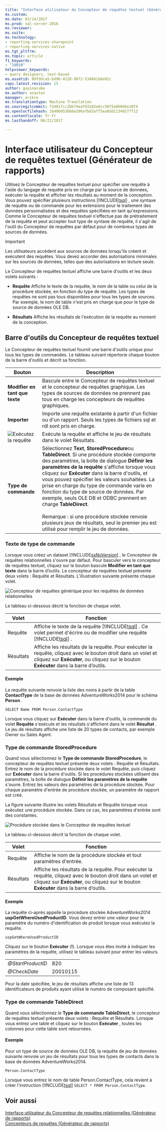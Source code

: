 ```yaml
---
title: "Interface utilisateur du Concepteur de requêtes textuel (Générateur de rapports) | Documents Microsoft"
ms.custom: 
ms.date: 03/14/2017
ms.prod: sql-server-2016
ms.reviewer: 
ms.suite: 
ms.technology:
- reporting-services-sharepoint
- reporting-services-native
ms.tgt_pltfrm: 
ms.topic: article
f1_keywords:
- "10010"
helpviewer_keywords:
- query designers, text-based
ms.assetid: 89fddca5-bd96-4128-9072-5348d1b6e02c
caps.latest.revision: 15
author: guyinacube
ms.author: asaxton
manager: erikre
ms.translationtype: Machine Translation
ms.sourcegitcommit: f3481fcc2bb74eaf93182e6cc58f5a06666e10f4
ms.openlocfilehash: 1640b0536b6e206afbd2aff5ea8dd11349277f12
ms.contentlocale: fr-fr
ms.lasthandoff: 06/22/2017

---
```

# <a name="text-based-query-designer-user-interface-report-builder"></a>Interface utilisateur du Concepteur de requêtes textuel (Générateur de rapports)
  Utilisez le Concepteur de requêtes textuel pour spécifier une requête à l'aide du langage de requête pris en charge par la source de données, exécuter la requête et afficher les résultats au moment de la conception. Vous pouvez spécifier plusieurs instructions [!INCLUDE[tsql](../../includes/tsql-md.md)] , une syntaxe de requête ou de commande pour les extensions pour le traitement des données personnalisées et des requêtes spécifiées en tant qu'expressions. Comme le Concepteur de requêtes textuel n'effectue pas de prétraitement de la requête et peut accepter tout type de syntaxe de requête, il s'agit de l'outil du Concepteur de requêtes par défaut pour de nombreux types de sources de données.  
  
> [!IMPORTANT]  
>  Les utilisateurs accèdent aux sources de données lorsqu'ils créent et exécutent des requêtes. Vous devez accorder des autorisations minimales sur les sources de données, telles que des autorisations en lecture seule.  
  
 Le Concepteur de requêtes textuel affiche une barre d'outils et les deux volets suivants :  
  
-   **Requête** Affiche le texte de la requête, le nom de la table ou celui de la procédure stockée, en fonction du type de requête. Les types de requêtes ne sont pas tous disponibles pour tous les types de sources. Par exemple, le nom de table n'est pris en charge que pour le type de source de données OLE DB.  
  
-   **Résultats** Affiche les résultats de l'exécution de la requête au moment de la conception.  
  
## <a name="text-based-query-designer-toolbar"></a>Barre d'outils du Concepteur de requêtes textuel  
 Le Concepteur de requêtes textuel fournit une barre d'outils unique pour tous les types de commandes. Le tableau suivant répertorie chaque bouton de la barre d'outils et décrit sa fonction.  
  
|Bouton|Description|  
|------------|-----------------|  
|**Modifier en tant que texte**|Bascule entre le Concepteur de requêtes textuel et le concepteur de requêtes graphique. Les types de sources de données ne prennent pas tous en charge les concepteurs de requêtes graphiques.|  
|**Importer**|Importe une requête existante à partir d'un fichier ou d'un rapport. Seuls les types de fichiers sql et rdl sont pris en charge.|  
|![Exécutez la requête](../../reporting-services/report-data/media/rsqdicon-run.gif "exécuter la requête")|Exécute la requête et affiche le jeu de résultats dans le volet Résultats.|  
|**Type de commande**|Sélectionnez **Text**, **StoredProcedure**ou **TableDirect**. Si une procédure stockée comporte des paramètres, la boîte de dialogue **Définir les paramètres de la requête** s'affiche lorsque vous cliquez sur **Exécuter** dans la barre d'outils, et vous pouvez spécifier les valeurs souhaitées. La prise en charge du type de commande varie en fonction du type de source de données. Par exemple, seuls OLE DB et ODBC prennent en charge **TableDirect**.<br /><br /> Remarque : si une procédure stockée renvoie plusieurs jeux de résultats, seul le premier jeu est utilisé pour remplir le jeu de données.|  
  
### <a name="command-type-text"></a>Texte de type de commande  
 Lorsque vous créez un dataset [!INCLUDE[ssNoVersion](../../includes/ssnoversion-md.md)] , le Concepteur de requêtes relationnelles s'ouvre par défaut. Pour basculer vers le concepteur de requêtes textuel, cliquez sur le bouton bascule **Modifier en tant que texte** dans la barre d’outils. Le concepteur de requêtes textuel présente deux volets : Requête et Résultats. L'illustration suivante présente chaque volet.  
  
 ![Concepteur de requêtes générique pour les requêtes de données relationnelles](../../reporting-services/report-data/media/rsqd-dsaw-sql-generic.gif "Concepteur de requêtes générique pour les requêtes de données relationnelles")  
  
 Le tableau ci-dessous décrit la fonction de chaque volet.  
  
|Volet|Fonction|  
|----------|--------------|  
|Requête|Affiche le texte de la requête [!INCLUDE[tsql](../../includes/tsql-md.md)] . Ce volet permet d'écrire ou de modifier une requête [!INCLUDE[tsql](../../includes/tsql-md.md)] .|  
|Résultats|Affiche les résultats de la requête. Pour exécuter la requête, cliquez avec le bouton droit dans un volet et cliquez sur **Exécuter**, ou cliquez sur le bouton **Exécuter** dans la barre d’outils.|  
  
#### <a name="example"></a>Exemple  
 La requête suivante renvoie la liste des noms à partir de la table **ContactType** de la base de données AdventureWorks2014 pour le schéma **Person** .  
  
```  
SELECT Name FROM Person.ContactType  
```  
  
 Lorsque vous cliquez sur **Exécuter** dans la barre d'outils, la commande du volet **Requête** s'exécute et les résultats s'affichent dans le volet **Résultat** . Le jeu de résultats affiche une liste de 20 types de contacts, par exemple Owner ou Sales Agent.  
  
### <a name="command-type-storedprocedure"></a>Type de commande StoredProcedure  
 Quand vous sélectionnez le **Type de commande StoredProcedure**, le concepteur de requêtes textuel présente deux volets : Requête et Résultats. Entrez le nom de la procédure stockée dans le volet Requête, puis cliquez sur **Exécuter** dans la barre d'outils. Si les procédures stockées utilisent des paramètres, la boîte de dialogue **Définir les paramètres de la requête** s'ouvre. Entrez les valeurs des paramètres de la procédure stockée. Pour chaque paramètre d'entrée de procédure stockée, un paramètre de rapport est créé.  
  
 La figure suivante illustre les volets Résultats et Requête lorsque vous exécutez une procédure stockée. Dans ce cas, les paramètres d'entrée sont des constantes.  
  
 ![Procédure stockée dans le Concepteur de requêtes textuel](../../reporting-services/report-data/media/rs-relational-text-sp.gif "procédure stockée dans le Concepteur de requêtes textuel")  
  
 Le tableau ci-dessous décrit la fonction de chaque volet.  
  
|Volet|Fonction|  
|----------|--------------|  
|Requête|Affiche le nom de la procédure stockée et tout paramètres d'entrée.|  
|Résultats|Affiche les résultats de la requête. Pour exécuter la requête, cliquez avec le bouton droit dans un volet et cliquez sur **Exécuter**, ou cliquez sur le bouton **Exécuter** dans la barre d’outils.|  
  
#### <a name="example"></a>Exemple  
 La requête ci-après appelle la procédure stockée AdventureWorks2014 **uspGetWhereUsedProductID**. Vous devez entrer une valeur pour le paramètre du numéro d'identification de produit lorsque vous exécutez la requête.  
  
```  
uspGetWhereUsedProductID  
```  
  
 Cliquez sur le bouton **Exécuter** (**!**). Lorsque vous êtes invité à indiquer les paramètres de la requête, utilisez le tableau suivant pour entrer les valeurs.  
  
|||  
|-|-|  
|*@StartProductID*|820|  
|*@CheckDate*|20010115|  
  
 Pour la date spécifiée, le jeu de résultats affiche une liste de 13 identificateurs de produits ayant utilisé le numéro de composant spécifié.  
  
### <a name="command-type-tabledirect"></a>Type de commande TableDirect  
 Quand vous sélectionnez le **Type de commande TableDirect**, le concepteur de requêtes textuel présente deux volets : Requête et Résultats. Lorsque vous entrez une table et cliquez sur le bouton **Exécuter** , toutes les colonnes pour cette table sont retournées.  
  
#### <a name="example"></a>Exemple  
 Pour un type de source de données OLE DB, la requête de jeu de données suivante renvoie un jeu de résultats pour tous les types de contacts dans la base de données AdventureWorks2014.  
  
 `Person.ContactType`  
  
 Lorsque vous entrez le nom de table Person.ContactType, cela revient à créer l'instruction [!INCLUDE[tsql](../../includes/tsql-md.md)] `SELECT * FROM Person.ContactType`.  
  
## <a name="see-also"></a>Voir aussi  
 [Interface utilisateur du Concepteur de requêtes relationnelles &#40;Générateur de rapports&#41;](../../reporting-services/report-data/relational-query-designer-user-interface-report-builder.md)   
 [Concepteurs de requêtes &#40;Générateur de rapports&#41;](http://msdn.microsoft.com/library/553f0d4e-8b1d-4148-9321-8b41a1e8e1b9)  
  
  

